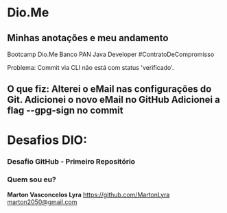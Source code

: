 # Dio.Me
## Minhas anotações e meu andamento
Bootcamp Dio.Me
Banco PAN Java Developer
\#ContratoDeCompromisso


Problema:
Commit via CLI não está com status 'verificado'.

O que fiz:
Alterei o eMail nas configurações do Git.
Adicionei o novo eMail no GitHub
Adicionei a flag --gpg-sign no commit
-


# Desafios DIO:

### Desafio GitHub - Primeiro Repositório






### Quem sou eu?
**Marton Vasconcelos Lyra**
https://github.com/MartonLyra
marton2050@gmail.com



